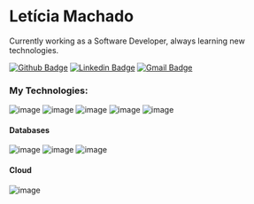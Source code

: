 # Letícia Machado

Currently working as a Software Developer, always learning new technologies.

[![Github Badge](https://img.shields.io/github/followers/le11?label=Leticia%20Machado&style=social)](https://github.com/le11)
[![Linkedin Badge](https://img.shields.io/badge/-Leticia%20Machado-ff424c?style=flat-square&logo=Linkedin&logoColor=white&link=https://www.linkedin.com/in/iego-schell-fernandes/)](https://www.linkedin.com/in/leticiamachado11/) 
[![Gmail Badge](https://img.shields.io/badge/-leticia.machado50@gmail.com-ff424c?style=flat-square&logo=Gmail&logoColor=white&link=mailto:leticia.machado50@gmail.com)](mailto:leticia.machado50@gmail.com)

### My Technologies:

![image](https://img.shields.io/badge/JavaScript-323330?style=for-the-badge&logo=javascript&logoColor=F7DF1E)
![image](https://img.shields.io/badge/TypeScript-007ACC?style=for-the-badge&logo=typescript&logoColor=white)
![image](https://img.shields.io/badge/Node.js-43853D?style=for-the-badge&logo=node.js&logoColor=white)
![image](https://img.shields.io/badge/Express.js-000000?style=for-the-badge&logo=express&logoColor=white)
![image](https://img.shields.io/badge/React-20232A?style=for-the-badge&logo=react&logoColor=61DAFB)

#### Databases
![image](https://img.shields.io/badge/PostgreSQL-316192?style=for-the-badge&logo=postgresql&logoColor=white)
![image](https://img.shields.io/badge/Microsoft%20SQL%20Sever-CC2927?style=for-the-badge&logo=microsoft%20sql%20server&logoColor=white)
![image](https://img.shields.io/badge/redis-%23DD0031.svg?&style=for-the-badge&logo=redis&logoColor=white)

#### Cloud
![image](https://img.shields.io/badge/Amazon_AWS-232F3E?style=for-the-badge&logo=amazon-aws&logoColor=white)

<!--
[![HitCount](http://hits.dwyl.com/https://githubcom/le11/https://githubcom/le11/le11.svg)](http://hits.dwyl.com/https://githubcom/le11/https://githubcom/le11/le11)
**le11/le11** is a ✨ _special_ ✨ repository because its `README.md` (this file) appears on your GitHub profile.

Here are some ideas to get you started:

- 🔭 I’m currently working on ...
- 🌱 I’m currently learning ...
- 👯 I’m looking to collaborate on ...
- 🤔 I’m looking for help with ...
- 💬 Ask me about ...
- 📫 How to reach me: ...
- 😄 Pronouns: ...
- ⚡ Fun fact: ...

![Anurag's GitHub stats](https://github-readme-stats.vercel.app/api?username=le11&show_icons=true&theme=radical)
-->
